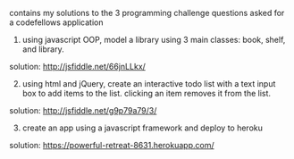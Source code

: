 contains my solutions to the 3 programming challenge questions asked for a codefellows application

1. using javascript OOP, model a library using 3 main classes: book, shelf, and library.

solution: http://jsfiddle.net/66jnLLkx/

2. using html and jQuery, create an interactive todo list with a text input box to add items to the list. clicking an item removes it from the list.

solution: http://jsfiddle.net/g9p79a79/3/

3. create an app using a javascript framework and deploy to heroku

solution: https://powerful-retreat-8631.herokuapp.com/
